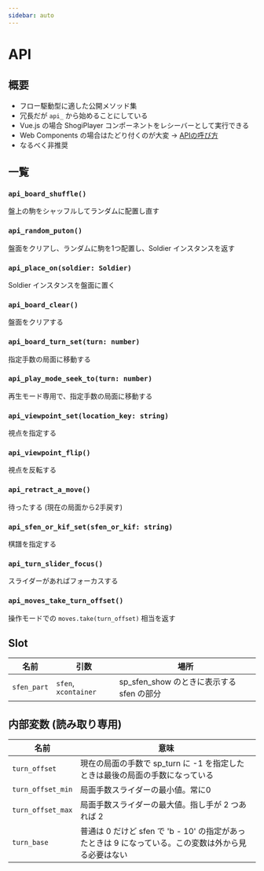 ```yaml
---
sidebar: auto
---
```


# API

## 概要 ##

  * フロー駆動型に適した公開メソッド集
  * 冗長だが `api_` から始めることにしている
  * Vue.js の場合 ShogiPlayer コンポーネントをレシーバーとして実行できる
  * Web Components の場合はたどり付くのが大変 → [APIの呼び方](/guide/usage#apiの呼び方)
  * なるべく非推奨

## 一覧 ##

### `api_board_shuffle()`

盤上の駒をシャッフルしてランダムに配置し直す

### `api_random_puton()`

盤面をクリアし、ランダムに駒を1つ配置し、Soldier インスタンスを返す

### `api_place_on(soldier: Soldier)`

Soldier インスタンスを盤面に置く

### `api_board_clear()`

盤面をクリアする

### `api_board_turn_set(turn: number)`

指定手数の局面に移動する

### `api_play_mode_seek_to(turn: number)`

再生モード専用で、指定手数の局面に移動する

### `api_viewpoint_set(location_key: string)`

視点を指定する

### `api_viewpoint_flip()`

視点を反転する

### `api_retract_a_move()`

待ったする (現在の局面から2手戻す)

### `api_sfen_or_kif_set(sfen_or_kif: string)`

棋譜を指定する

### `api_turn_slider_focus()`

スライダーがあればフォーカスする

### `api_moves_take_turn_offset()`

操作モードでの `moves.take(turn_offset)` 相当を返す

## Slot

| 名前        | 引数               | 場所                                      |
|-------------|--------------------|-------------------------------------------|
| `sfen_part` | `sfen`, `xcontainer` | sp_sfen_show のときに表示する sfen の部分 |

## 内部変数 (読み取り専用)

| 名前      | 意味                                                                             |
|-----------|----------------------------------------------------------------------------------|
| `turn_offset`     | 現在の局面の手数で sp_turn に -1 を指定したときは最後の局面の手数になっている |
| `turn_offset_min` | 局面手数スライダーの最小値。常に0 |
| `turn_offset_max` | 局面手数スライダーの最大値。指し手が 2 つあれば 2 |
| `turn_base`       | 普通は 0 だけど sfen で 'b - 10' の指定があったときは 9 になっている。この変数は外から見る必要はない
